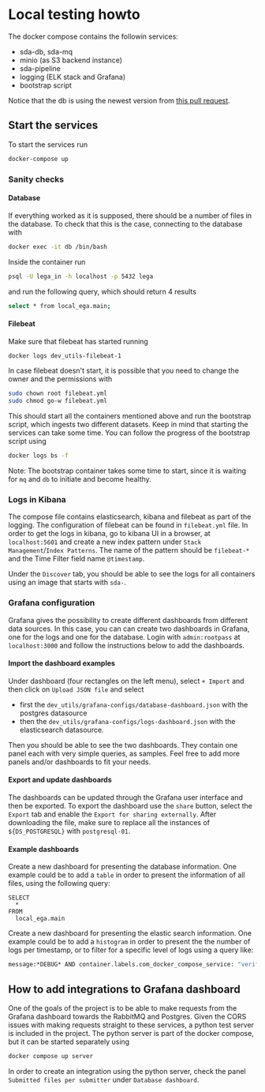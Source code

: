 # Local testing howto

The docker compose contains the followin services:
- sda-db, sda-mq
- minio (as S3 backend instance)
- sda-pipeline
- logging (ELK stack and Grafana)
- bootstrap script

Notice that the db is using the newest version from [this pull request](https://github.com/neicnordic/sda-db/pull/56).
## Start the services
To start the services run
```sh
docker-compose up
```

### Sanity checks

#### Database
If everything worked as it is supposed, there should be a number of files in the database. To check that this is the case, connecting to the database with
```sh
docker exec -it db /bin/bash
```
Inside the container run
```sh
psql -U lega_in -h localhost -p 5432 lega
```
and run the following query, which should return 4 results
```sh
select * from local_ega.main;
```

#### Filebeat
Make sure that filebeat has started running
```sh
docker logs dev_utils-filebeat-1
```
In case filebeat doesn't start, it is possible that you need to change the owner and the permissions with
```sh
sudo chown root filebeat.yml
sudo chmod go-w filebeat.yml
```
This should start all the containers mentioned above and run the bootstrap script, which ingests two different datasets. Keep in mind that starting the services can take some time. You can follow the progress of the bootstrap script using
```sh
docker logs bs -f
```
Note: The bootstrap container takes some time to start, since it is waiting for `mq` and `db` to initiate and become healthy.


### Logs in Kibana
The compose file contains elasticsearch, kibana and filebeat as part of the logging. The configuration of filebeat can be found in `filebeat.yml` file. In order to get the logs in kibana, go to kibana UI in a browser, at `localhost:5601` and create a new index pattern under `Stack Management`/`Index Patterns`. The name of the pattern should be `filebeat-*` and the Time Filter field name `@timestamp`. 

Under the `Discover` tab, you should be able to see the logs for all containers using an image that starts with `sda-`.

### Grafana configuration
Grafana gives the possibility to create different dashboards from different data sources. In this case, you can can create two dashboards in Grafana, one for the logs and one for the database. Login with `admin:rootpass` at `localhost:3000` and follow the instructions below to add the dashboards.

#### Import the dashboard examples
Under dashboard (four rectangles on the left menu), select `+ Import` and then click on `Upload JSON file` and select 
- first the `dev_utils/grafana-configs/database-dashboard.json` with the postgres datasource
- then the `dev_utils/grafana-configs/logs-dashboard.json` with the elasticsearch datasource.

Then you should be able to see the two dashboards. They contain one panel each with very simple queries, as samples. Feel free to add more panels and/or dashboards to fit your needs.

#### Export and update dashboards
The dashboards can be updated through the Grafana user interface and then be exported. To export the dashboard use the `share` button, select the `Export` tab and enable the `Export for sharing externally`. After downloading the file, make sure to replace all the instances of `${DS_POSTGRESQL}` with `postgresql-01`.

#### Example dashboards
Create a new dashboard for presenting the database information. One example could be to add a `table` in order to present the information of all files, using the following query:
```postgres
SELECT
  *
FROM
  local_ega.main
```

Create a new dashboard for presenting the elastic search information. One example could be to add a `histogram` in order to present the the number of logs per timestamp, 
or to filter for a specific level of logs using a query like:
```sh
message:*DEBUG* AND container.labels.com_docker_compose_service: "verify"
```

## How to add integrations to Grafana dashboard
One of the goals of the project is to be able to make requests from the Grafana dashboard towards the RabbitMQ and Postgres. Given the CORS issues with making requests straight to these services, a python test server is included in the project. The python server is part of the docker compose, but it can be started separately using
```sh
docker compose up server
```

In order to create an integration using the python server, check the panel `Submitted files per submitter` under `Database dashboard`.
